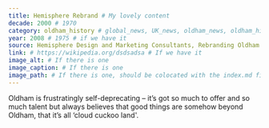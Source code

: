 ```yaml
---
title: Hemisphere Rebrand # My lovely content
decade: 2000 # 1970
category: oldham_history # global_news, UK_news, oldham_news, oldham_history, towers, surrounding_estate # Always exactly one category
year: 2008 # 1975 # if we have it
source: Hemisphere Design and Marketing Consultants, Rebranding Oldham (2008) # Sheila # If we have it
link: # https://wikipedia.org/dsdsadsa # If we have it
image_alt: # If there is one
image_caption: # If there is one
image_path: # If there is one, should be colocated with the index.md file in the folder
---
```


Oldham is frustratingly self-deprecating – it’s got so much to offer and so much talent but always believes that good things are somehow beyond Oldham, that it’s all ‘cloud cuckoo land'.